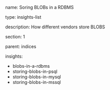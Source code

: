 name: Soring BLOBs in a RDBMS

type: insights-list

description: How different vendors store BLOBS

section: 1

parent: indices

insights:
  - blobs-in-a-rdbms
  - storing-blobs-in-psql
  - storing-blobs-in-mysql
  - storing-blobs-in-mssql
